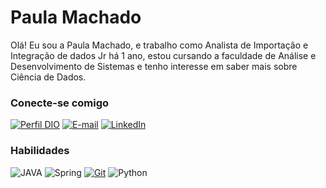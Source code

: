 # **Paula Machado**
Olá! Eu sou a Paula Machado, e trabalho como Analista de Importação e Integração de dados Jr há 1 ano, estou cursando a faculdade de Análise e Desenvolvimento de Sistemas e tenho interesse em saber mais sobre Ciência de Dados.


### Conecte-se comigo
[![Perfil DIO](https://img.shields.io/badge/-Meu%20Perfil%20na%20DIO-30A3DC?style=for-the-badge)](https://www.dio.me/users/paularenatams)
[![E-mail](https://img.shields.io/badge/Gmail-D14836?style=for-the-badge&logo=gmail&logoColor=white)](mailto:paulamachadors@gmail.com)
[![LinkedIn](https://img.shields.io/badge/-LinkedIn-000?style=for-the-badge&logo=linkedin&logoColor=30A3DC)](https://www.linkedin.com/in/paulamachadoesilva/)


### Habilidades
![JAVA](https://img.shields.io/badge/Java-ED8B00?style=for-the-badge&logo=java&logoColor=white)
![Spring](https://img.shields.io/badge/Spring-6DB33F?style=for-the-badge&logo=spring&logoColor=white)
[![Git](https://img.shields.io/badge/Git-000?style=for-the-badge&logo=git&logoColor=E94D5F)](https://git-scm.com/doc) 
![Python](https://img.shields.io/badge/Python-blue?style=for-the-badge&logo=python&logoColor=white)

